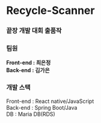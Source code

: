 # Recycle-Scanner
### 끝장 개발 대회 출품작

### 팀원
<b>Front-end : 최은정</b><br>
<b>Back-end : 김가은</b>

### 개발 스택
Front-end : React native/JavaScript<br>
Back-end : Spring Boot/Java <br>
DB : Maria DB(RDS)

